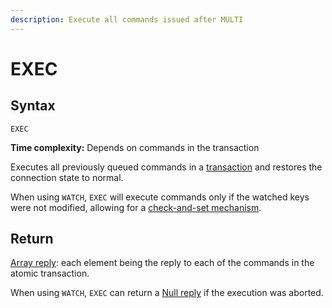 ```yaml
---
description: Execute all commands issued after MULTI
---
```


# EXEC

## Syntax

    EXEC 

**Time complexity:** Depends on commands in the transaction

Executes all previously queued commands in a [transaction][tt] and restores the
connection state to normal.

[tt]: https://redis.io/topics/transactions

When using `WATCH`, `EXEC` will execute commands only if the watched keys were
not modified, allowing for a [check-and-set mechanism][ttc].

[ttc]: https://redis.io/topics/transactions#cas

## Return

[Array reply](https://redis.io/docs/reference/protocol-spec#resp-arrays): each element being the reply to each of the commands in the
atomic transaction.

When using `WATCH`, `EXEC` can return a [Null reply](https://redis.io/docs/reference/protocol-spec#resp-bulk-strings) if the execution was aborted.
